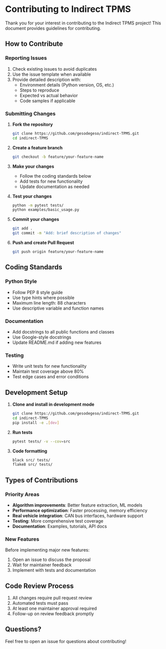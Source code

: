 # Contributing to Indirect TPMS

Thank you for your interest in contributing to the Indirect TPMS project! This document provides guidelines for contributing.

## How to Contribute

### Reporting Issues

1. Check existing issues to avoid duplicates
2. Use the issue template when available
3. Provide detailed description with:
   - Environment details (Python version, OS, etc.)
   - Steps to reproduce
   - Expected vs actual behavior
   - Code samples if applicable

### Submitting Changes

1. **Fork the repository**
   ```bash
   git clone https://github.com/gesodegeso/indirect-TPMS.git
   cd indirect-TPMS
   ```

2. **Create a feature branch**
   ```bash
   git checkout -b feature/your-feature-name
   ```

3. **Make your changes**
   - Follow the coding standards below
   - Add tests for new functionality
   - Update documentation as needed

4. **Test your changes**
   ```bash
   python -m pytest tests/
   python examples/basic_usage.py
   ```

5. **Commit your changes**
   ```bash
   git add .
   git commit -m "Add: brief description of changes"
   ```

6. **Push and create Pull Request**
   ```bash
   git push origin feature/your-feature-name
   ```

## Coding Standards

### Python Style
- Follow PEP 8 style guide
- Use type hints where possible
- Maximum line length: 88 characters
- Use descriptive variable and function names

### Documentation
- Add docstrings to all public functions and classes
- Use Google-style docstrings
- Update README.md if adding new features

### Testing
- Write unit tests for new functionality
- Maintain test coverage above 80%
- Test edge cases and error conditions

## Development Setup

1. **Clone and install in development mode**
   ```bash
   git clone https://github.com/gesodegeso/indirect-TPMS.git
   cd indirect-TPMS
   pip install -e .[dev]
   ```

2. **Run tests**
   ```bash
   pytest tests/ -v --cov=src
   ```

3. **Code formatting**
   ```bash
   black src/ tests/
   flake8 src/ tests/
   ```

## Types of Contributions

### Priority Areas
- **Algorithm improvements**: Better feature extraction, ML models
- **Performance optimization**: Faster processing, memory efficiency
- **Real vehicle integration**: CAN bus interfaces, hardware support
- **Testing**: More comprehensive test coverage
- **Documentation**: Examples, tutorials, API docs

### New Features
Before implementing major new features:
1. Open an issue to discuss the proposal
2. Wait for maintainer feedback
3. Implement with tests and documentation

## Code Review Process

1. All changes require pull request review
2. Automated tests must pass
3. At least one maintainer approval required
4. Follow-up on review feedback promptly

## Questions?

Feel free to open an issue for questions about contributing!